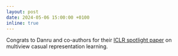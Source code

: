 ```yaml
---
layout: post
date: 2024-05-06 15:00:00 +0100
inline: true
---
```


Congrats to Danru and co-authors for their [ICLR spotlight paper](https://arxiv.org/abs/2311.04056) on multiview casual representation learning.